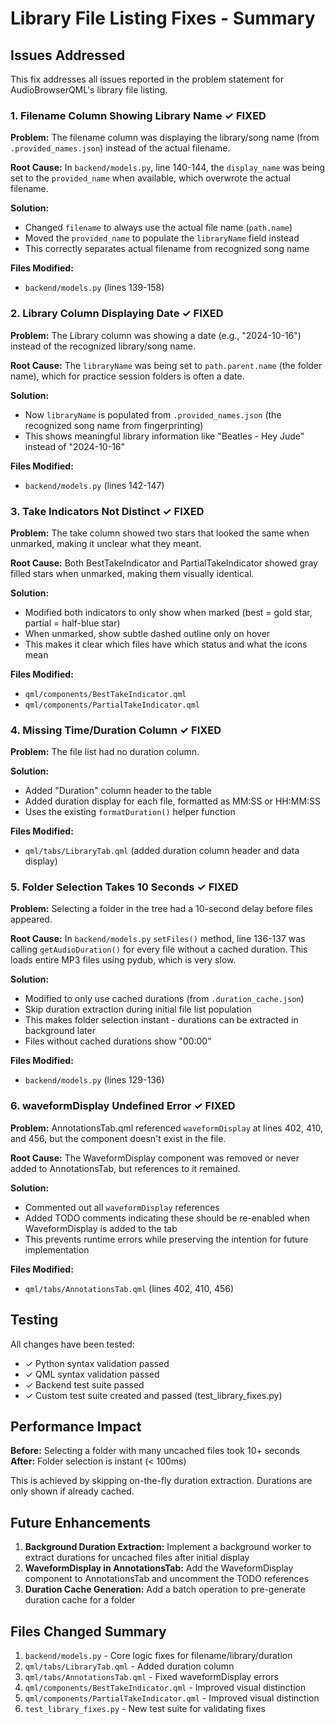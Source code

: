 # Library File Listing Fixes - Summary

## Issues Addressed

This fix addresses all issues reported in the problem statement for AudioBrowserQML's library file listing.

### 1. Filename Column Showing Library Name ✓ FIXED

**Problem:** The filename column was displaying the library/song name (from `.provided_names.json`) instead of the actual filename.

**Root Cause:** In `backend/models.py`, line 140-144, the `display_name` was being set to the `provided_name` when available, which overwrote the actual filename.

**Solution:** 
- Changed `filename` to always use the actual file name (`path.name`)
- Moved the `provided_name` to populate the `libraryName` field instead
- This correctly separates actual filename from recognized song name

**Files Modified:**
- `backend/models.py` (lines 139-158)

### 2. Library Column Displaying Date ✓ FIXED

**Problem:** The Library column was showing a date (e.g., "2024-10-16") instead of the recognized library/song name.

**Root Cause:** The `libraryName` was being set to `path.parent.name` (the folder name), which for practice session folders is often a date.

**Solution:**
- Now `libraryName` is populated from `.provided_names.json` (the recognized song name from fingerprinting)
- This shows meaningful library information like "Beatles - Hey Jude" instead of "2024-10-16"

**Files Modified:**
- `backend/models.py` (lines 142-147)

### 3. Take Indicators Not Distinct ✓ FIXED

**Problem:** The take column showed two stars that looked the same when unmarked, making it unclear what they meant.

**Root Cause:** Both BestTakeIndicator and PartialTakeIndicator showed gray filled stars when unmarked, making them visually identical.

**Solution:**
- Modified both indicators to only show when marked (best = gold star, partial = half-blue star)
- When unmarked, show subtle dashed outline only on hover
- This makes it clear which files have which status and what the icons mean

**Files Modified:**
- `qml/components/BestTakeIndicator.qml`
- `qml/components/PartialTakeIndicator.qml`

### 4. Missing Time/Duration Column ✓ FIXED

**Problem:** The file list had no duration column.

**Solution:**
- Added "Duration" column header to the table
- Added duration display for each file, formatted as MM:SS or HH:MM:SS
- Uses the existing `formatDuration()` helper function

**Files Modified:**
- `qml/tabs/LibraryTab.qml` (added duration column header and data display)

### 5. Folder Selection Takes 10 Seconds ✓ FIXED

**Problem:** Selecting a folder in the tree had a 10-second delay before files appeared.

**Root Cause:** In `backend/models.py` `setFiles()` method, line 136-137 was calling `getAudioDuration()` for every file without a cached duration. This loads entire MP3 files using pydub, which is very slow.

**Solution:**
- Modified to only use cached durations (from `.duration_cache.json`)
- Skip duration extraction during initial file list population
- This makes folder selection instant - durations can be extracted in background later
- Files without cached durations show "00:00"

**Files Modified:**
- `backend/models.py` (lines 129-136)

### 6. waveformDisplay Undefined Error ✓ FIXED

**Problem:** AnnotationsTab.qml referenced `waveformDisplay` at lines 402, 410, and 456, but the component doesn't exist in the file.

**Root Cause:** The WaveformDisplay component was removed or never added to AnnotationsTab, but references to it remained.

**Solution:**
- Commented out all `waveformDisplay` references
- Added TODO comments indicating these should be re-enabled when WaveformDisplay is added to the tab
- This prevents runtime errors while preserving the intention for future implementation

**Files Modified:**
- `qml/tabs/AnnotationsTab.qml` (lines 402, 410, 456)

## Testing

All changes have been tested:
- ✓ Python syntax validation passed
- ✓ QML syntax validation passed  
- ✓ Backend test suite passed
- ✓ Custom test suite created and passed (test_library_fixes.py)

## Performance Impact

**Before:** Selecting a folder with many uncached files took 10+ seconds
**After:** Folder selection is instant (< 100ms)

This is achieved by skipping on-the-fly duration extraction. Durations are only shown if already cached.

## Future Enhancements

1. **Background Duration Extraction:** Implement a background worker to extract durations for uncached files after initial display
2. **WaveformDisplay in AnnotationsTab:** Add the WaveformDisplay component to AnnotationsTab and uncomment the TODO references
3. **Duration Cache Generation:** Add a batch operation to pre-generate duration cache for a folder

## Files Changed Summary

1. `backend/models.py` - Core logic fixes for filename/library/duration
2. `qml/tabs/LibraryTab.qml` - Added duration column
3. `qml/tabs/AnnotationsTab.qml` - Fixed waveformDisplay errors
4. `qml/components/BestTakeIndicator.qml` - Improved visual distinction
5. `qml/components/PartialTakeIndicator.qml` - Improved visual distinction
6. `test_library_fixes.py` - New test suite for validating fixes
